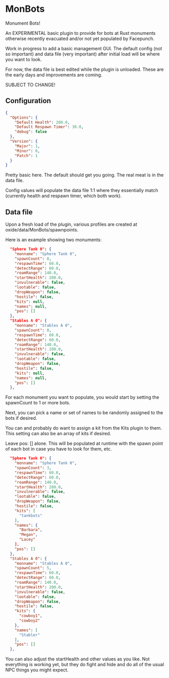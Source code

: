 # MonBots
Monument Bots!

An EXPERIMENTAL basic plugin to provide for bots at Rust monuments otherwise recently evacuated and/or not yet populated by Facepunch.

Work in progress to add a basic management GUI.  The default config (not so important) and data file (very important) after initial load will be where you want to look.

For now, the data file is best edited while the plugin is unloaded.  These are the early days and improvements are coming.

SUBJECT TO CHANGE!

## Configuration
```json
{
  "Options": {
    "Default Health": 200.0,
    "Default Respawn Timer": 30.0,
    "debug": false
  },
  "Version": {
    "Major": 1,
    "Minor": 0,
    "Patch": 1
  }
}
```

Pretty basic here.  The default should get you going.  The real meat is in the data file.

Config values will populate the data file 1:1 where they essentially match (currently health and respawn timer, which both work).

## Data file

Upon a fresh load of the plugin, various profiles are created at oxide/data/MonBots/spawnpoints.

Here is an example showing two monuments:

```json
  "Sphere Tank 0": {
    "monname": "Sphere Tank 0",
    "spawnCount": 0,
    "respawnTime": 60.0,
    "detectRange": 60.0,
    "roamRange": 140.0,
    "startHealth": 200.0,
    "invulnerable": false,
    "lootable": false,
    "dropWeapon": false,
    "hostile": false,
    "kits": null,
    "names": null,
    "pos": []
  },
  "Stables A 0": {
    "monname": "Stables A 0",
    "spawnCount": 0,
    "respawnTime": 60.0,
    "detectRange": 60.0,
    "roamRange": 140.0,
    "startHealth": 200.0,
    "invulnerable": false,
    "lootable": false,
    "dropWeapon": false,
    "hostile": false,
    "kits": null,
    "names": null,
    "pos": []
  },
```

For each monument you want to populate, you would start by setting the spawnCount to 1 or more bots.

Next, you can pick a name or set of names to be randomly assigned to the bots if desired.

You can and probably do want to assign a kit from the Kits plugin to them.  This setting can also be an array of kits if desired.

Leave pos: [] alone.  This will be populated at runtime with the spawn point of each bot in case you have to look for them, etc.

```json
  "Sphere Tank 0": {
    "monname": "Sphere Tank 0",
    "spawnCount": 3,
    "respawnTime": 60.0,
    "detectRange": 60.0,
    "roamRange": 140.0,
    "startHealth": 200.0,
    "invulnerable": false,
    "lootable": false,
    "dropWeapon": false,
    "hostile": false,
    "kits": [
      "tankbots"
    ],
    "names": {
      "Barbara",
      "Megan",
      "Lacey"
    ],
    "pos": []
  },
  "Stables A 0": {
    "monname": "Stables A 0",
    "spawnCount": 5,
    "respawnTime": 60.0,
    "detectRange": 60.0,
    "roamRange": 140.0,
    "startHealth": 200.0,
    "invulnerable": false,
    "lootable": false,
    "dropWeapon": false,
    "hostile": false,
    "kits": {
      "cowboy1",
      "cowboy2"
    },
    "names": [
      "Stabler"
    ],
    "pos": []
  },
```

You can also adjust the startHealth and other values as you like.  Not everything is working yet, but they do fight and hide and do all of the usual NPC things you might expect.

